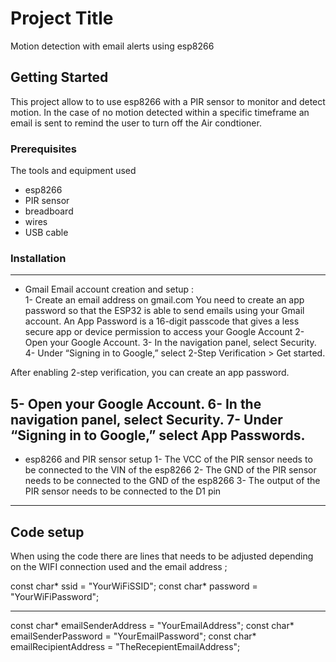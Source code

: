 # Project Title

Motion detection with email alerts using esp8266

## Getting Started

This project allow to to use esp8266 with a PIR sensor to monitor and detect motion. In the case of no motion detected within a specific timeframe an email is sent to remind the user to turn off the Air condtioner.


### Prerequisites

The tools and equipment used 

* esp8266
* PIR sensor
* breadboard
* wires
* USB cable

### Installation
---------------------------------------------------------------------
* Gmail Email account creation and setup :  
1- Create an email address on gmail.com
You need to create an app password so that the ESP32 is able to send emails using your Gmail account. 
An App Password is a 16-digit passcode that gives a less secure app or device permission to access your Google Account
2- Open your Google Account.
3- In the navigation panel, select Security.
4- Under “Signing in to Google,” select 2-Step Verification > Get started.

After enabling 2-step verification, you can create an app password.

5- Open your Google Account.
6- In the navigation panel, select Security.
7- Under “Signing in to Google,” select App Passwords.
---------------------------------------------------------------------
* esp8266 and PIR sensor setup 
1- The VCC of the PIR sensor needs to be connected to the VIN of the esp8266
2- The GND of the PIR sensor needs to be connected to the GND of the esp8266
3- The output of the PIR sensor needs to be connected to the D1 pin 

---------------------------------------------------------------------


## Code setup

When using the code there are lines that needs to be adjusted depending on the WIFI connection used and the email address ;

const char* ssid = "YourWiFiSSID";
const char* password = "YourWiFiPassword";

-----------

const char* emailSenderAddress = "YourEmailAddress";
const char* emailSenderPassword = "YourEmailPassword";
const char* emailRecipientAddress = "TheRecepientEmailAddress";


```

